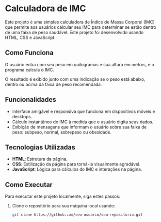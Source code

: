 # Calculadora de IMC

Este projeto é uma simples calculadora de Índice de Massa Corporal (IMC) que permite aos usuários calcular seu IMC para determinar se estão dentro de uma faixa de peso saudável. Este projeto foi desenvolvido usando HTML, CSS e JavaScript.

## Como Funciona

O usuário entra com seu peso em quilogramas e sua altura em metros, e o programa calcula o IMC.

O resultado é exibido junto com uma indicação se o peso está abaixo, dentro ou acima da faixa de peso recomendada.

## Funcionalidades

- Interface amigável e responsiva que funciona em dispositivos móveis e desktops.
- Cálculo instantâneo do IMC à medida que o usuário digita seus dados.
- Exibição de mensagens que informam o usuário sobre sua faixa de peso: subpeso, normal, sobrepeso ou obesidade.

## Tecnologias Utilizadas

- **HTML**: Estrutura da página.
- **CSS**: Estilização da página para torná-la visualmente agradável.
- **JavaScript**: Lógica para cálculos do IMC e interações na página.

## Como Executar

Para executar este projeto localmente, siga estes passos:

1. Clone o repositório para sua máquina local usando:
   ```bash
   git clone https://github.com/seu-usuario/seu-repositorio.git
